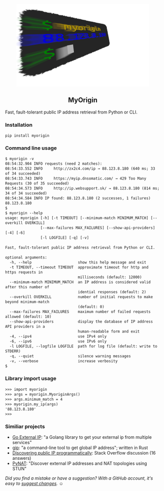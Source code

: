 <p align="center">
  <img src="https://raw.githubusercontent.com/bitinerant/myorigin/main/logo.png" />
</p>

<h2 align="center">MyOrigin</h2>

Fast, fault-tolerant public IP address retrieval from Python or CLI.

### Installation

```
pip install myorigin
```

### Command line usage

```
$ myorigin -v
08:54:32.904 INFO requests (need 2 matches):
08:54:33.552 INFO     http://zx2c4.com/ip → 88.123.8.180 (640 ms; 33 of 34 succeeded)
08:54:33.743 INFO     https://myip.dnsomatic.com/ → 429 Too Many Requests (30 of 35 succeeded)
08:54:34.573 INFO     http://ip.websupport.sk/ → 88.123.8.180 (814 ms; 34 of 34 succeeded)
08:54:34.584 INFO IP found: 88.123.8.180 (2 successes, 1 failures)
88.123.8.180
$ 
$ myorigin --help
usage: myorigin [-h] [-t TIMEOUT] [--minimum-match MINIMUM_MATCH] [--overkill OVERKILL]
                [--max-failures MAX_FAILURES] [--show-api-providers] [-4] [-6]
                [-l LOGFILE] [-q] [-v]

Fast, fault-tolerant public IP address retrieval from Python or CLI.

optional arguments:
  -h, --help                     show this help message and exit
  -t TIMEOUT, --timeout TIMEOUT  approximate timeout for http and https requests in
                                 milliseconds (default: 12000)
  --minimum-match MINIMUM_MATCH  an IP address is considered valid after this number of
                                 idential responses (default: 2)
  --overkill OVERKILL            number of initial requests to make beyond minimum-match
                                 (default: 0)
  --max-failures MAX_FAILURES    maximum number of failed requests allowed (default: 10)
  --show-api-providers           display the database of IP address API providers in a
                                 human-readable form and exit
  -4, --ipv4                     use IPv4 only
  -6, --ipv6                     use IPv6 only
  -l LOGFILE, --logfile LOGFILE  path for log file (default: write to STDERR)
  -q, --quiet                    silence warning messages
  -v, --verbose                  increase verbosity
$ 
```

### Library import usage

```
>>> import myorigin
>>> args = myorigin.MyoriginArgs()
>>> args.minimum_match = 4
>>> myorigin.my_ip(args)
'88.123.8.180'
>>> 
```

### Similiar projects

* [Go External IP](https://github.com/GlenDC/go-external-ip/): "a Golang library to get your external ip from multiple services"
* [gip](https://github.com/dalance/gip/): "a command-line tool to get global IP address"; written in Rust
* [Discovering public IP programmatically](https://stackoverflow.com/questions/613471): Stack Overflow discussion (16 answers)
* [PyNAT](https://github.com/aarant/pynat): "Discover external IP addresses and NAT topologies using STUN"


*Did you find a mistake or have a suggestion? With a GitHub account, it's easy to [suggest changes](https://github.com/bitinerant/myorigin/blob/main/README.md).* ☺

